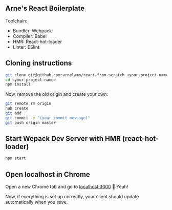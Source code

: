 
## Arne's React Boilerplate

Toolchain:

- Bundler: Webpack
- Compiler: Babel
- HMR: React-hot-loader
- Linter: ESlint



## Cloning instructions

```bash
git clone git@github.com:arnelamo/react-from-scratch <your-project-name>
cd <your-project-name>
npm install
```

Now, remove the old origin and create your own:

```bash
git remote rm origin
hub create
git add .
git commit -m "(your commit message)"
git push origin master
```


## Start Wepack Dev Server with HMR (react-hot-loader)

```bash
npm start
```


## Open localhost in Chrome

Open a new Chrome tab and go to [localhost:3000](http://localhost:3000) 🚀 Yeah!

Now, if everything is set up correctly, your client should update automatically when you save.
